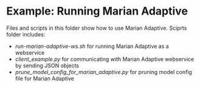 # Example: Running Marian Adaptive
Files and scripts in this folder show how to use Marian Adaptive.
Sciprts folder includes:
 - _run-marian-adaptive-ws.sh_ for running Marian Adaptive as a webservice 
 - _client\_example.py_ for communicating with Marian Adaptive webservice by sending JSON objects
 - _prune\_model\_config\_for\_marian\_adaptive.py_ for pruning model config file for Marian Adaptive
